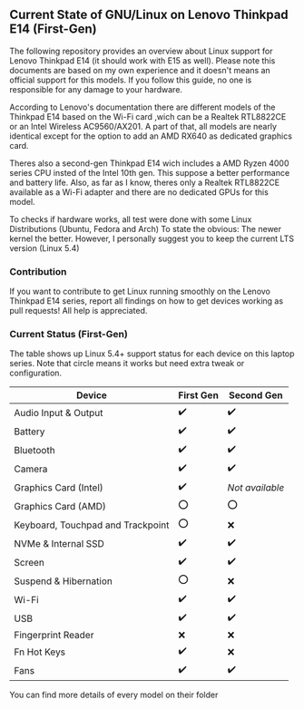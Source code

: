 ## Current State of GNU/Linux on Lenovo Thinkpad E14 (First-Gen)

The following repository provides an overview about Linux support for Lenovo Thinkpad E14 (it should work with E15 as well). Please note this documents are based on my own experience and it doesn't means an official support for this models. If you follow this guide, no one is responsible for any damage to your hardware.

According to Lenovo's documentation there are different models of the Thinkpad E14 based on the Wi-Fi card ,wich can be a Realtek RTL8822CE or an Intel Wireless AC9560/AX201. A part of that, all models are nearly identical except for the option to add an AMD RX640 as dedicated graphics card. 

Theres also a second-gen Thinkpad E14 wich includes a AMD Ryzen 4000 series CPU insted of the Intel 10th gen. This suppose a better performance and battery life. Also, as far as I know, theres only a Realtek RTL8822CE available as a Wi-Fi adapter and there are no dedicated GPUs for this model.

To checks if hardware works, all test were done with some Linux Distributions (Ubuntu, Fedora and Arch) To state the obvious: The newer kernel the better. However, I personally suggest you to keep the current LTS version (Linux 5.4)


### Contribution

If you want to contribute to get Linux running smoothly on the Lenovo Thinkpad E14 series, report all findings on how to get devices working as pull requests! All help is appreciated.

### Current Status (First-Gen)

The table shows up Linux 5.4+ support status for each device on this laptop series. Note that circle means it works but need extra tweak or configuration.

| Device                            | First Gen                           | Second Gen                |
|-----------------------------------|-------------------------------------|---------------------------|
| Audio Input & Output              | :heavy_check_mark:                  | :heavy_check_mark:        |
| Battery                           | :heavy_check_mark:                  | :heavy_check_mark:        | 
| Bluetooth                         | :heavy_check_mark:                  | :heavy_check_mark:        |
| Camera                            | :heavy_check_mark:                  | :heavy_check_mark:        |
| Graphics Card (Intel)             | :heavy_check_mark:                  | *Not available*           |
| Graphics Card (AMD)               | :o:                                 | :o:                       |
| Keyboard, Touchpad and Trackpoint | :o:                                 | :x:                       |
| NVMe & Internal SSD               | :heavy_check_mark:                  | :heavy_check_mark:        |
| Screen                            | :heavy_check_mark:                  | :heavy_check_mark:        |
| Suspend & Hibernation             | :o:                                 | :x:                       |
| Wi-Fi                             | :heavy_check_mark:                  | :heavy_check_mark:        |
| USB                               | :heavy_check_mark:                  | :heavy_check_mark:        |
| Fingerprint Reader                | :x:                                 | :x:                       |
| Fn Hot Keys                       | :heavy_check_mark:                  | :x:                       |
| Fans                              | :heavy_check_mark:                  | :heavy_check_mark:        |
    
You can find more details of every model on their folder
